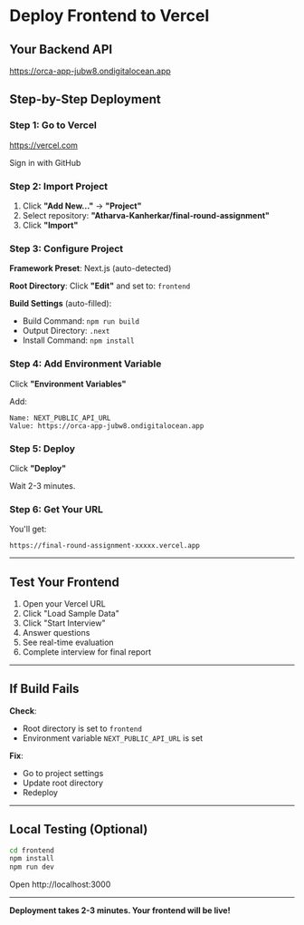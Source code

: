 # Deploy Frontend to Vercel

## Your Backend API
https://orca-app-jubw8.ondigitalocean.app

## Step-by-Step Deployment

### Step 1: Go to Vercel

https://vercel.com

Sign in with GitHub

### Step 2: Import Project

1. Click **"Add New..."** → **"Project"**
2. Select repository: **"Atharva-Kanherkar/final-round-assignment"**
3. Click **"Import"**

### Step 3: Configure Project

**Framework Preset**: Next.js (auto-detected)

**Root Directory**: Click **"Edit"** and set to: `frontend`

**Build Settings** (auto-filled):
- Build Command: `npm run build`
- Output Directory: `.next`
- Install Command: `npm install`

### Step 4: Add Environment Variable

Click **"Environment Variables"**

Add:
```
Name: NEXT_PUBLIC_API_URL
Value: https://orca-app-jubw8.ondigitalocean.app
```

### Step 5: Deploy

Click **"Deploy"**

Wait 2-3 minutes.

### Step 6: Get Your URL

You'll get:
```
https://final-round-assignment-xxxxx.vercel.app
```

---

## Test Your Frontend

1. Open your Vercel URL
2. Click "Load Sample Data"
3. Click "Start Interview"
4. Answer questions
5. See real-time evaluation
6. Complete interview for final report

---

## If Build Fails

**Check**:
- Root directory is set to `frontend`
- Environment variable `NEXT_PUBLIC_API_URL` is set

**Fix**:
- Go to project settings
- Update root directory
- Redeploy

---

## Local Testing (Optional)

```bash
cd frontend
npm install
npm run dev
```

Open http://localhost:3000

---

**Deployment takes 2-3 minutes. Your frontend will be live!**
